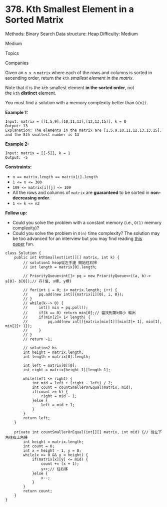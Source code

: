 # 378. Kth Smallest Element in a Sorted Matrix

Methods: Binary Search
Data structure: Heap
Difficulty: Medium

Medium

Topics

Companies

Given an `n x n` `matrix` where each of the rows and columns is sorted in ascending order, return *the* `kth` *smallest element in the matrix*.

Note that it is the `kth` smallest element **in the sorted order**, not the `kth` **distinct** element.

You must find a solution with a memory complexity better than `O(n2)`.

**Example 1:**

```
Input: matrix = [[1,5,9],[10,11,13],[12,13,15]], k = 8
Output: 13
Explanation: The elements in the matrix are [1,5,9,10,11,12,13,13,15], and the 8th smallest number is 13

```

**Example 2:**

```
Input: matrix = [[-5]], k = 1
Output: -5

```

**Constraints:**

- `n == matrix.length == matrix[i].length`
- `1 <= n <= 300`
- `109 <= matrix[i][j] <= 109`
- All the rows and columns of `matrix` are **guaranteed** to be sorted in **non-decreasing order**.
- `1 <= k <= n2`

**Follow up:**

- Could you solve the problem with a constant memory (i.e., `O(1)` memory complexity)?
- Could you solve the problem in `O(n)` time complexity? The solution may be too advanced for an interview but you may find reading [this paper](http://www.cse.yorku.ca/~andy/pubs/X+Y.pdf) fun.

```
class Solution {
    public int kthSmallest(int[][] matrix, int k) {
        // solution1 heap從左手邊 開始往右掃
        // int length = matrix[0].length;  

        // PriorityQueue<int[]> pq = new PriorityQueue<>((a, b)-> a[0]- b[0]);// 存(值, x標, y標)

        // for(int i = 0; i< matrix.length; i++) {
        //     pq.add(new int[]{matrix[i][0], i, 0});
        // }
        // while(k--> 0) {
        //     int[] min = pq.poll();
        //     if(k == 0) return min[0];// 當找到第k個小 輸出
        //     if(min[2]+ 1< length) {
        //         pq.add(new int[]{matrix[min[1]][min[2]+ 1], min[1], min[2]+ 1});
        //     }
        // }
        // return -1;

        // solution2 bs
        int height = matrix.length;  
        int length = matrix[0].length;  

        int left = matrix[0][0];
        int right = matrix[height-1][length-1];
        
        while(left <= right) {
            int mid = left + (right - left) / 2;
            int count = countSmallerOrEqual(matrix, mid);
            if(count >= k) {
                right = mid - 1;
            }else {
                left = mid + 1;
            }
        }
        return left;
    }

    private int countSmallerOrEqual(int[][] matrix, int mid) {// 從左下角往右上角掃
        int height = matrix.length;  
        int count = 0;
        int x = height - 1, y = 0;
        while(x >= 0 && y < height) {
            if(matrix[x][y] <= mid) {
                count += (x + 1);
                y++;// 往右移
            }else {
                x--;
            }
        }
        return count;
    }
}
```